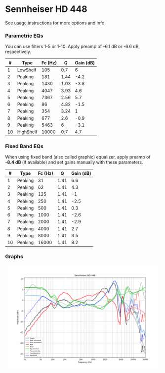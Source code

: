# Sennheiser HD 448
See [usage instructions](https://github.com/jaakkopasanen/AutoEq#usage) for more options and info.

### Parametric EQs
You can use filters 1-5 or 1-10. Apply preamp of -6.1 dB or -6.6 dB, respectively.

|   # | Type      |   Fc (Hz) |    Q |   Gain (dB) |
|-----|-----------|-----------|------|-------------|
|   1 | LowShelf  |       105 | 0.7  |         6   |
|   2 | Peaking   |       181 | 1.44 |        -4.2 |
|   3 | Peaking   |      1430 | 1.03 |        -3.8 |
|   4 | Peaking   |      4047 | 3.93 |         4.6 |
|   5 | Peaking   |      7367 | 2.56 |         5.7 |
|   6 | Peaking   |        86 | 4.82 |        -1.5 |
|   7 | Peaking   |       354 | 3.24 |         1   |
|   8 | Peaking   |       677 | 2.6  |        -0.9 |
|   9 | Peaking   |      5463 | 6    |        -3.1 |
|  10 | HighShelf |     10000 | 0.7  |         4.7 |

### Fixed Band EQs
When using fixed band (also called graphic) equalizer, apply preamp of **-8.4 dB** (if available) and set gains manually with these parameters.

|   # | Type    |   Fc (Hz) |    Q |   Gain (dB) |
|-----|---------|-----------|------|-------------|
|   1 | Peaking |        31 | 1.41 |         6.6 |
|   2 | Peaking |        62 | 1.41 |         4.3 |
|   3 | Peaking |       125 | 1.41 |        -1   |
|   4 | Peaking |       250 | 1.41 |        -2.5 |
|   5 | Peaking |       500 | 1.41 |         0.3 |
|   6 | Peaking |      1000 | 1.41 |        -2.6 |
|   7 | Peaking |      2000 | 1.41 |        -2.9 |
|   8 | Peaking |      4000 | 1.41 |         2.7 |
|   9 | Peaking |      8000 | 1.41 |         3.5 |
|  10 | Peaking |     16000 | 1.41 |         8.2 |

### Graphs
![](./Sennheiser%20HD%20448.png)

